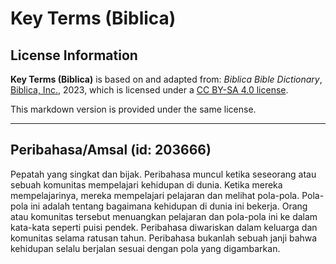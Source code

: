 # Key Terms (Biblica)

## License Information

**Key Terms (Biblica)** is based on and adapted from: _Biblica Bible Dictionary_, [Biblica, Inc.](https://www.biblica.com/), 2023, which is licensed under a [CC BY-SA 4.0 license](https://creativecommons.org/licenses/by-sa/4.0/legalcode.en).

This markdown version is provided under the same license.



--------------------------------

## Peribahasa/Amsal (id: 203666)

Pepatah yang singkat dan bijak. Peribahasa muncul ketika seseorang atau sebuah komunitas mempelajari kehidupan di dunia. Ketika mereka mempelajarinya, mereka mempelajari pelajaran dan melihat pola\-pola. Pola\-pola ini adalah tentang bagaimana kehidupan di dunia ini bekerja. Orang atau komunitas tersebut menuangkan pelajaran dan pola\-pola ini ke dalam kata\-kata seperti puisi pendek. Peribahasa diwariskan dalam keluarga dan komunitas selama ratusan tahun. Peribahasa bukanlah sebuah janji bahwa kehidupan selalu berjalan sesuai dengan pola yang digambarkan.


